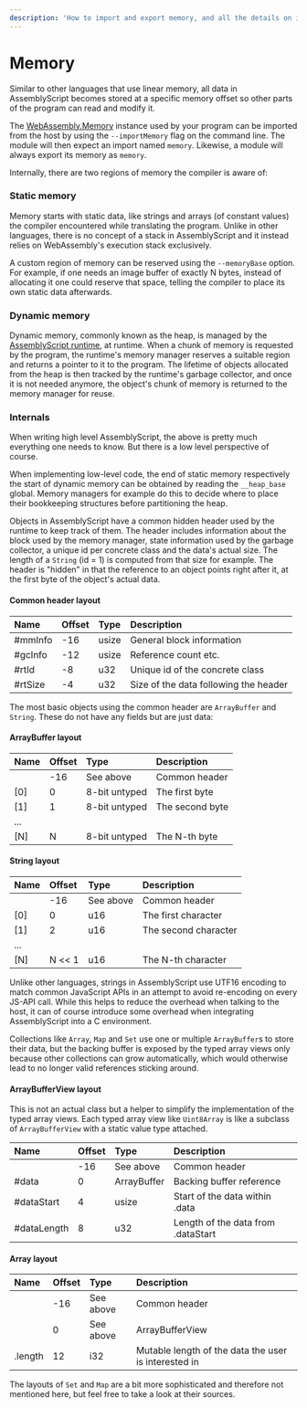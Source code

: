 ```yaml
---
description: 'How to import and export memory, and all the details on its layout.'
---
```


# Memory

Similar to other languages that use linear memory, all data in AssemblyScript becomes stored at a specific memory offset so other parts of the program can read and modify it.

The [WebAssembly.Memory](https://developer.mozilla.org/en-US/docs/Web/JavaScript/Reference/Global_Objects/WebAssembly/Memory) instance used by your program can be imported from the host by using the `--importMemory` flag on the command line. The module will then expect an import named `memory`. Likewise, a module will always export its memory as `memory`.

Internally, there are two regions of memory the compiler is aware of:

### Static memory

Memory starts with static data, like strings and arrays \(of constant values\) the compiler encountered while translating the program. Unlike in other languages, there is no concept of a stack in AssemblyScript and it instead relies on WebAssembly's execution stack exclusively.

A custom region of memory can be reserved using the `--memoryBase` option. For example, if one needs an image buffer of exactly N bytes, instead of allocating it one could reserve that space, telling the compiler to place its own static data afterwards.

### Dynamic memory

Dynamic memory, commonly known as the heap, is managed by the [AssemblyScript runtime](runtime.md), at runtime. When a chunk of memory is requested by the program, the runtime's memory manager reserves a suitable region and returns a pointer to it to the program. The lifetime of objects allocated from the heap is then tracked by the runtime's garbage collector, and once it is not needed anymore, the object's chunk of memory is returned to the memory manager for reuse.

### Internals

When writing high level AssemblyScript, the above is pretty much everything one needs to know. But there is a low level perspective of course.

When implementing low-level code, the end of static memory respectively the start of dynamic memory can be obtained by reading the `__heap_base` global. Memory managers for example do this to decide where to place their bookkeeping structures before partitioning the heap.

Objects in AssemblyScript have a common hidden header used by the runtime to keep track of them. The header includes information about the block used by the memory manager, state information used by the garbage collector, a unique id per concrete class and the data's actual size. The length of a `String` \(id = 1\) is computed from that size for example. The header is "hidden" in that the reference to an object points right after it, at the first byte of the object's actual data.

#### Common header layout

| Name | Offset | Type | Description |
| :--- | :--- | :--- | :--- |
| \#mmInfo | -16 | usize | General block information |
| \#gcInfo | -12 | usize | Reference count etc. |
| \#rtId | -8 | u32 | Unique id of the concrete class |
| \#rtSize | -4 | u32 | Size of the data following the header |

The most basic objects using the common header are `ArrayBuffer` and `String`. These do not have any fields but are just data:

#### ArrayBuffer layout

| Name | Offset | Type | Description |
| :--- | :--- | :--- | :--- |
|  | -16 | See above | Common header |
| \[0\] | 0 | 8-bit untyped | The first byte |
| \[1\] | 1 | 8-bit untyped | The second byte |
| ... |  |  |  |
| \[N\] | N | 8-bit untyped | The N-th byte |

#### String layout

| Name | Offset | Type | Description |
| :--- | :--- | :--- | :--- |
|  | -16 | See above | Common header |
| \[0\] | 0 | u16 | The first character |
| \[1\] | 2 | u16 | The second character |
| ... |  |  |  |
| \[N\] | N &lt;&lt; 1 | u16 | The N-th character |

Unlike other languages, strings in AssemblyScript use UTF16 encoding to match common JavaScript APIs in an attempt to avoid re-encoding on every JS-API call. While this helps to reduce the overhead when talking to the host, it can of course introduce some overhead when integrating AssemblyScript into a C environment.

Collections like `Array`, `Map` and `Set` use one or multiple `ArrayBuffer`s to store their data, but the backing buffer is exposed by the typed array views only because other collections can grow automatically, which would otherwise lead to no longer valid references sticking around.

#### ArrayBufferView layout

This is not an actual class but a helper to simplify the implementation of the typed array views. Each typed array view like `Uint8Array` is like a subclass of `ArrayBufferView` with a static value type attached.

| Name | Offset | Type | Description |
| :--- | :--- | :--- | :--- |
|  | -16 | See above | Common header |
| \#data | 0 | ArrayBuffer | Backing buffer reference |
| \#dataStart | 4 | usize | Start of the data within .data |
| \#dataLength | 8 | u32 | Length of the data from .dataStart |

#### Array layout

| Name | Offset | Type | Description |
| :--- | :--- | :--- | :--- |
|  | -16 | See above | Common header |
|  | 0 | See above | ArrayBufferView |
| .length | 12 | i32 | Mutable length of the data the user is interested in |

The layouts of `Set` and `Map` are a bit more sophisticated and therefore not mentioned here, but feel free to take a look at their sources.

